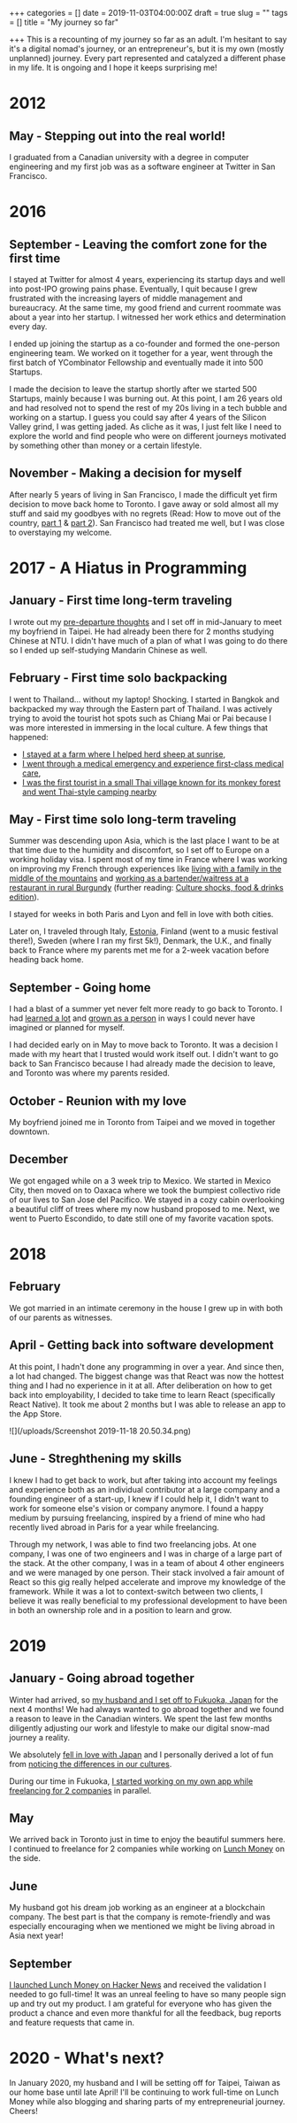 +++
categories = []
date = 2019-11-03T04:00:00Z
draft = true
slug = ""
tags = []
title = "My journey so far"

+++
This is a recounting of my journey so far as an adult. I'm hesitant to say it's a digital nomad's journey, or an entrepreneur's, but it is my own (mostly unplanned) journey. Every part represented and catalyzed a different phase in my life. It is ongoing and I hope it keeps surprising me!

# 2012

## May - Stepping out into the real world!

I graduated from a Canadian university with a degree in computer engineering and my first job was as a software engineer at Twitter in San Francisco.

# 2016

## September - Leaving the comfort zone for the first time

I stayed at Twitter for almost 4 years, experiencing its startup days and well into post-IPO growing pains phase. Eventually, I quit because I grew frustrated with the increasing layers of middle management and bureaucracy. At the same time, my good friend and current roommate was about a year into her startup. I witnessed her work ethics and determination every day.

I ended up joining the startup as a co-founder and formed the one-person engineering team. We worked on it together for a year, went through the first batch of YCombinator Fellowship and eventually made it into 500 Startups.

I made the decision to leave the startup shortly after we started 500 Startups, mainly because I was burning out. At this point, I am 26 years old and had resolved not to spend the rest of my 20s living in a tech bubble and working on a startup. I guess you could say after 4 years of the Silicon Valley grind, I was getting jaded. As cliche as it was, I just felt like I need to explore the world and find people who were on different journeys  motivated by something other than money or a certain lifestyle.

## November - Making a decision for myself

After nearly 5 years of living in San Francisco, I made the difficult yet firm decision to move back home to Toronto. I gave away or sold almost all my stuff and said my goodbyes with no regrets (Read: How to move out of the country, [part 1](https://lunchbag.ca/how-to-move-out-of-the-country-pt-1/) & [part 2](https://lunchbag.ca/how-to-move-out-of-the-country-pt-2/)). San Francisco had treated me well, but I was close to overstaying my welcome.

# 2017 - A Hiatus in Programming

## January - First time long-term traveling

I wrote out my [pre-departure thoughts](https://lunchbag.ca/pre-departure-thoughts/) and I set off in mid-January to meet my boyfriend in Taipei. He had already been there for 2 months studying Chinese at NTU. I didn't have much of a plan of what I was going to do there so I ended up self-studying Mandarin Chinese as well.

## February - First time solo backpacking

I went to Thailand... without my laptop! Shocking. I started in Bangkok and backpacked my way through the Eastern part of Thailand. I was actively trying to avoid the tourist hot spots such as Chiang Mai or Pai because I was more interested in immersing in the local culture. A few things that happened:

* [I stayed at a farm where I helped herd sheep at sunrise](https://lunchbag.ca/thailand-2-week-update/),
* [I went through a medical emergency and experience first-class medical care](https://lunchbag.ca/traveling-when-things-don-t-go-as-planned/),
* [I was the first tourist in a small Thai village known for its monkey forest and went Thai-style camping nearby](https://lunchbag.ca/thailand/)

## May - First time solo long-term traveling

Summer was descending upon Asia, which is the last place I want to be at that time due to the humidity and discomfort, so I set off to Europe on a working holiday visa. I spent most of my time in France where I was working on improving my French through experiences like [living with a family in the middle of the mountains](https://lunchbag.ca/lunchbag-in-france-living-in-the-mountains/) and [working as a bartender/waitress at a restaurant in rural Burgundy](https://lunchbag.ca/france-dinner-service/) (further reading: [Culture shocks, food & drinks edition](https://lunchbag.ca/lunchbag-in-france-culture-shocks-food-drinks-edition/)). 

I stayed for weeks in both Paris and Lyon and fell in love with both cities.

Later on, I traveled through Italy, [Estonia](https://lunchbag.ca/lunchbag-in-estonia-a-truly-underrated-gem/), Finland (went to a music festival there!), Sweden (where I ran my first 5k!), Denmark, the U.K., and finally back to France where my parents met me for a 2-week vacation before heading back home.

## September - Going home

I had a blast of a summer yet never felt more ready to go back to Toronto. I had [learned a lot](https://lunchbag.ca/checking-in-things-i-ve-learned/) and [grown as a person](https://lunchbag.ca/why-i-quit-my-job-to-go-on-a-sabbatical/) in ways I could never have imagined or planned for myself.

I had decided early on in May to move back to Toronto. It was a decision I made with my heart that I trusted would work itself out. I didn't want to go back to San Francisco because I had already made the decision to leave, and Toronto was where my parents resided. 

## October - Reunion with my love

My boyfriend joined me in Toronto from Taipei and we moved in together downtown. 

## December

We got engaged while on a 3 week trip to Mexico. We started in Mexico City, then moved on to Oaxaca where we took the bumpiest collectivo ride of our lives to San Jose del Pacifico. We stayed in a cozy cabin overlooking a beautiful cliff of trees where my now husband proposed to me. Next, we went to Puerto Escondido, to date still one of my favorite vacation spots.

# 2018

## February

We got married in an intimate ceremony in the house I grew up in with both of our parents as witnesses.

## April - Getting back into software development

At this point, I hadn't done any programming in over a year. And since then, a lot had changed. The biggest change was that React was now the hottest thing and I had no experience in it at all. After deliberation on how to get back into employability, I decided to take time to learn React (specifically React Native). It took me about 2 months but I was able to release an app to the App Store.

![](/uploads/Screenshot 2019-11-18 20.50.34.png)

## June - Streghthening my skills

I knew I had to get back to work, but after taking into account my feelings and experience both as an individual contributor at a large company and a founding engineer of a start-up, I knew if I could help it, I didn't want to work for someone else's vision or company anymore. I found a happy medium by pursuing freelancing, inspired by a friend of mine who had recently lived abroad in Paris for a year while freelancing. 

Through my network, I was able to find two freelancing jobs. At one company, I was one of two engineers and I was in charge of a large part of the stack. At the other company, I was in a team of about 4 other engineers and we were managed by one person. Their stack involved a fair amount of React so this gig really helped accelerate and improve my knowledge of the framework. While it was a lot to context-switch between two clients, I believe it was really beneficial to my professional development to have been in both an ownership role and in a position to learn and grow.

# 2019

## January - Going abroad together

Winter had arrived, so [my husband and I set off to Fukuoka, Japan](https://lunchbag.ca/greetings-from-fukuoka/) for the next 4 months! We had always wanted to go abroad together and we found a reason to leave in the Canadian winters. We spent the last few months diligently adjusting our work and lifestyle to make our digital snow-mad journey a reality.

We absolutely [fell in love with Japan](https://lunchbag.ca/fukuoka/) and I personally derived a lot of fun from [noticing the differences in our cultures](https://lunchbag.ca/fukuoka-culture-shock/).

During our time in Fukuoka, [I started working on my own app while freelancing for 2 companies](https://lunchbag.ca/lunch-money/) in parallel.

## May

We arrived back in Toronto just in time to enjoy the beautiful summers here. I continued to freelance for 2 companies while working on [Lunch Money](https://lunchmoney.app) on the side.

## June

My husband got his dream job working as an engineer at a blockchain company. The best part is that the company is remote-friendly and was especially encouraging when we mentioned we might be living abroad in Asia next year!

## September

[I launched Lunch Money on Hacker News](https://news.ycombinator.com/item?id=20811287) and received the validation I needed to go full-time! It was an unreal feeling to have so many people sign up and try out my product. I am grateful for everyone who has given the product a chance and even more thankful for all the feedback, bug reports and feature requests that came in.

# 2020 - What's next?

In January 2020, my husband and I will be setting off for Taipei, Taiwan as our home base until late April! I'll be continuing to work full-time on Lunch Money while also blogging and sharing parts of my entrepreneurial journey. Cheers!